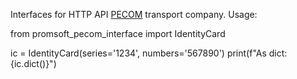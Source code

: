 Interfaces for HTTP API <a href="https://kabinet.pecom.ru/api/v1">PECOM</a> transport company.
Usage:

from promsoft_pecom_interface import IdentityCard


ic = IdentityCard(series='1234', numbers='567890')
print(f"As dict: {ic.dict()}")
